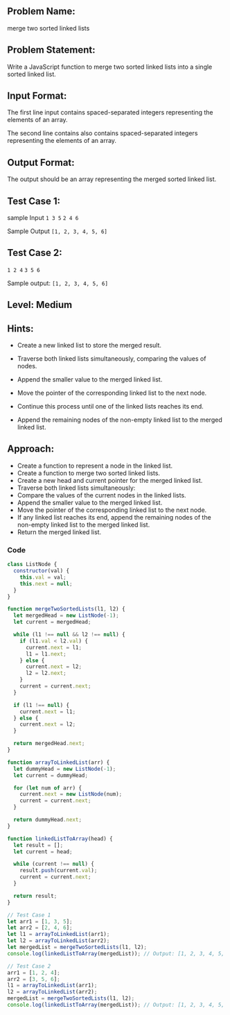 ## Problem Name:

merge two sorted linked lists

## Problem Statement:

Write a JavaScript function to merge two sorted
linked lists into a single sorted linked list.

## Input Format:

The first line input contains spaced-separated
integers representing the elements of an array.

The second line contains also contains spaced-separated
integers representing the elements of an array.

## Output Format:

The output should be an
array representing the
merged sorted linked list.

## Test Case 1:

sample Input
`1 3 5`
`2 4 6`

Sample Output
`[1, 2, 3, 4, 5, 6]`

## Test Case 2:

`1 2 4`
`3 5 6`

Sample output:
`[1, 2, 3, 4, 5, 6]`

## Level: Medium

## Hints:

- Create a new linked list to store the merged result.
- Traverse both linked lists simultaneously, comparing the values of nodes.
- Append the smaller value to the merged linked list.

- Move the pointer of the corresponding linked list to the next node.
- Continue this process until one of the linked lists reaches its end.
- Append the remaining nodes of the non-empty linked list to the merged linked list.

## Approach:

- Create a function to represent a node in the linked list.
- Create a function to merge two sorted linked lists.
- Create a new head and current pointer for the merged linked list.
- Traverse both linked lists simultaneously:
- Compare the values of the current nodes in the linked lists.
- Append the smaller value to the merged linked list.
- Move the pointer of the corresponding linked list to the next node.
- If any linked list reaches its end, append the remaining nodes of the non-empty linked list to the merged linked list.
- Return the merged linked list.

### Code

```JavaScript
class ListNode {
  constructor(val) {
    this.val = val;
    this.next = null;
  }
}

function mergeTwoSortedLists(l1, l2) {
  let mergedHead = new ListNode(-1);
  let current = mergedHead;

  while (l1 !== null && l2 !== null) {
    if (l1.val < l2.val) {
      current.next = l1;
      l1 = l1.next;
    } else {
      current.next = l2;
      l2 = l2.next;
    }
    current = current.next;
  }

  if (l1 !== null) {
    current.next = l1;
  } else {
    current.next = l2;
  }

  return mergedHead.next;
}

function arrayToLinkedList(arr) {
  let dummyHead = new ListNode(-1);
  let current = dummyHead;

  for (let num of arr) {
    current.next = new ListNode(num);
    current = current.next;
  }

  return dummyHead.next;
}

function linkedListToArray(head) {
  let result = [];
  let current = head;

  while (current !== null) {
    result.push(current.val);
    current = current.next;
  }

  return result;
}

// Test Case 1
let arr1 = [1, 3, 5];
let arr2 = [2, 4, 6];
let l1 = arrayToLinkedList(arr1);
let l2 = arrayToLinkedList(arr2);
let mergedList = mergeTwoSortedLists(l1, l2);
console.log(linkedListToArray(mergedList)); // Output: [1, 2, 3, 4, 5, 6]

// Test Case 2
arr1 = [1, 2, 4];
arr2 = [3, 5, 6];
l1 = arrayToLinkedList(arr1);
l2 = arrayToLinkedList(arr2);
mergedList = mergeTwoSortedLists(l1, l2);
console.log(linkedListToArray(mergedList)); // Output: [1, 2, 3, 4, 5, 6]
```
